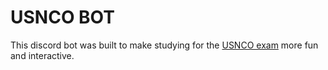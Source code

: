# USNCO BOT
This discord bot was built to make studying for the [USNCO exam](https://www.acs.org/education/olympiad.html) more fun and interactive.


